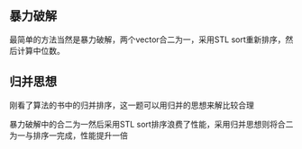 ## 暴力破解

最简单的方法当然是暴力破解，两个vector合二为一，采用STL sort重新排序，然后计算中位数。

## 归并思想

刚看了算法的书中的归并排序，这一题可以用归并的思想来解比较合理

暴力破解中的合二为一然后采用STL sort排序浪费了性能，采用归并思想则将合二为一与排序一完成，性能提升一倍

